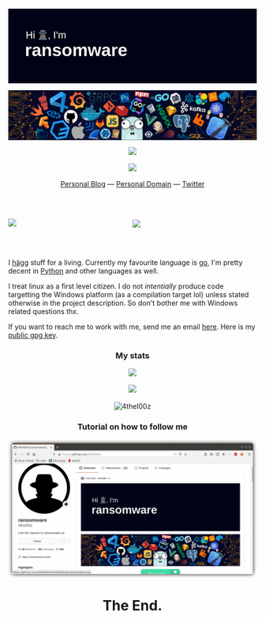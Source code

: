 <p align="center">
<img align="center" src="./readme.png" />
</p>

<p align="center">
<img align="center" src="./tech.png" />
</p>


<p align="center">
<a href="https://www.buymeacoffee.com/4thel00z"><img src="https://img.buymeacoffee.com/button-api/?text=Buy me a tea&emoji=🍵&slug=4thel00z&button_colour=40DCA5&font_colour=ffffff&font_family=Cookie&outline_colour=000000&coffee_colour=FFDD00"></a>
</p>
<p align="center">

<img src="https://visitor-badge.laobi.icu/badge?page_id=4thel00z">

</p>
<p align="center">
    <a href="https://4thel00z.dev/">Personal Blog</a> &mdash;
    <a href="https://ransomware.host">Personal Domain</a> &mdash;
    <a href="https://twitter.com/_ransomware">Twitter</a>
</p>

<br>
<br>
<p align="center">
<img align="left" src="https://ransomware.host/hacker.webp" />
<img align="center" src="https://i.giphy.com/media/ZKQpx4TYrxTtS/giphy.webp" />
</p>
<br>
<br>

I [hägg](https://www.urbandictionary.com/define.php?term=Hagg#15390684) stuff for a living.
Currently my favourite language is [go](https://golang.org/), I'm pretty decent in [Python](https://www.python.org/) and other languages as well.

I treat linux as a first level citizen. I do not *intentially* produce code targetting the Windows platform (as a compilation target lol) unless stated otherwise in the project description. So don't bother me with Windows related questions thx.

If you want to reach me to work with me, send me an email [here](mailto:4thel00z@gmail.com?subject=[GitHub]).
Here is my [public gpg key](http://keys.gnupg.net/pks/lookup?op=get&search=0xD0E70B7A61EDA0BA).

<h3 align="center">My stats</h3>
<p align="center">
<a href="http://gendos.site">
  <img src="https://github-readme-stats.vercel.app/api?username=4thel00z&theme=radical" />
</a>
</p>
<p align="center">
<a href="http://gendos.site">
  <img src="https://github-readme-stats.vercel.app/api/top-langs/?username=4thel00z&langs_count=8&theme=radical&layout=compact&v=2" />
</a>
</p>
<p align="center"><img align="center" src="https://github-readme-streak-stats.herokuapp.com/?user=4thel00z&theme=highcontrast" alt="4thel00z" /></p>


<h3 align="center">Tutorial on how to follow me</h3>
<p align="center">
<img align="center" src="./follow.gif" />
</p>


<h1 align="center">The End.</h1>


